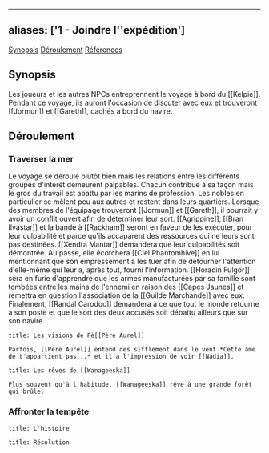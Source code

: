 
---
aliases: ['1 - Joindre l''expédition']
---

<span class="nav">[Synopsis](#Synopsis) [Déroulement](#Déroulement) [Références](#Références)</span>

## Synopsis
Les joueurs et les autres NPCs entreprennent le voyage à bord du [[Kelpie]]. Pendant ce voyage, ils auront l'occasion de discuter avec eux et trouveront [[Jormun]] et [[Gareth]], cachés à bord du navire.

## Déroulement
### Traverser la mer
Le voyage se déroule plutôt bien mais les relations entre les différents groupes d'intérêt demeurent palpables. Chacun contribue à sa façon mais le gros du travail est abattu par les marins de profession. Les nobles en particulier se mêlent peu aux autres et restent dans leurs quartiers. Lorsque des membres de l'équipage trouveront [[Jormun]] et [[Gareth]], il pourrait y avoir un conflit ouvert afin de déterminer leur sort. [[Agrippine]], [[Bran Ilvastar]] et la bande à [[Rackham]] seront en faveur de les exécuter, pour leur culpabilité et parce qu'ils accaparent des ressources qui ne leurs sont pas destinées. [[Xendra Mantar]] demandera que leur culpabilités soit démontrée. Au passe, elle écorchera [[Ciel Phantomhive]] en lui mentionnant que son empressement à les tuer afin de détourner l'attention d'elle-même qui leur a, après tout, fourni l'information. [[Horadin Fulgor]] sera en furie d'apprendre que les armes manufacturées par sa famille sont tombées entre les mains de l'ennemi en raison des [[Capes Jaunes]] et remettra en question l'association de la [[Guilde Marchande]] avec eux. Finalement, [[Randal Carodoc]] demandera à ce que tout le monde retourne à son poste et que le sort des deux accusés soit débattu ailleurs que sur son navire.

```ad-info
title: Les visions de Pè[[Père Aurel]]

Parfois, [[Père Aurel]] entend des sifflement dans le vent *Cette âme de t'appartient pas...* et il a l'impression de voir [[Nadia]].
```

```ad-info
title: Les rêves de [[Wanageeska]]

Plus souvent qu'à l'habitude, [[Wanageeska]] rêve à une grande forêt qui brûle.
```

### Affronter la tempête


```ad-info
title: L'histoire

```

```ad-tip
title: Résolution

```
